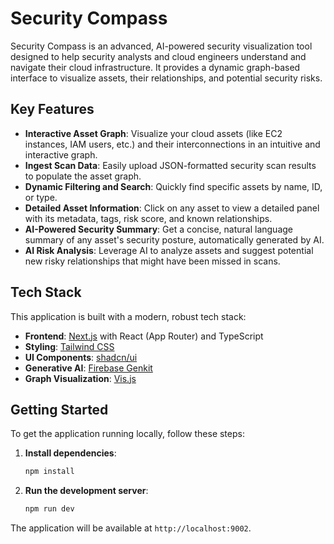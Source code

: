 # Security Compass

Security Compass is an advanced, AI-powered security visualization tool designed to help security analysts and cloud engineers understand and navigate their cloud infrastructure. It provides a dynamic graph-based interface to visualize assets, their relationships, and potential security risks.

## Key Features

- **Interactive Asset Graph**: Visualize your cloud assets (like EC2 instances, IAM users, etc.) and their interconnections in an intuitive and interactive graph.
- **Ingest Scan Data**: Easily upload JSON-formatted security scan results to populate the asset graph.
- **Dynamic Filtering and Search**: Quickly find specific assets by name, ID, or type.
- **Detailed Asset Information**: Click on any asset to view a detailed panel with its metadata, tags, risk score, and known relationships.
- **AI-Powered Security Summary**: Get a concise, natural language summary of any asset's security posture, automatically generated by AI.
- **AI Risk Analysis**: Leverage AI to analyze assets and suggest potential new risky relationships that might have been missed in scans.

## Tech Stack

This application is built with a modern, robust tech stack:

- **Frontend**: [Next.js](https://nextjs.org/) with React (App Router) and TypeScript
- **Styling**: [Tailwind CSS](https://tailwindcss.com/)
- **UI Components**: [shadcn/ui](https://ui.shadcn.com/)
- **Generative AI**: [Firebase Genkit](https://firebase.google.com/docs/genkit)
- **Graph Visualization**: [Vis.js](https://visjs.org/)

## Getting Started

To get the application running locally, follow these steps:

1.  **Install dependencies**:
    ```bash
    npm install
    ```

2.  **Run the development server**:
    ```bash
    npm run dev
    ```

The application will be available at `http://localhost:9002`.
